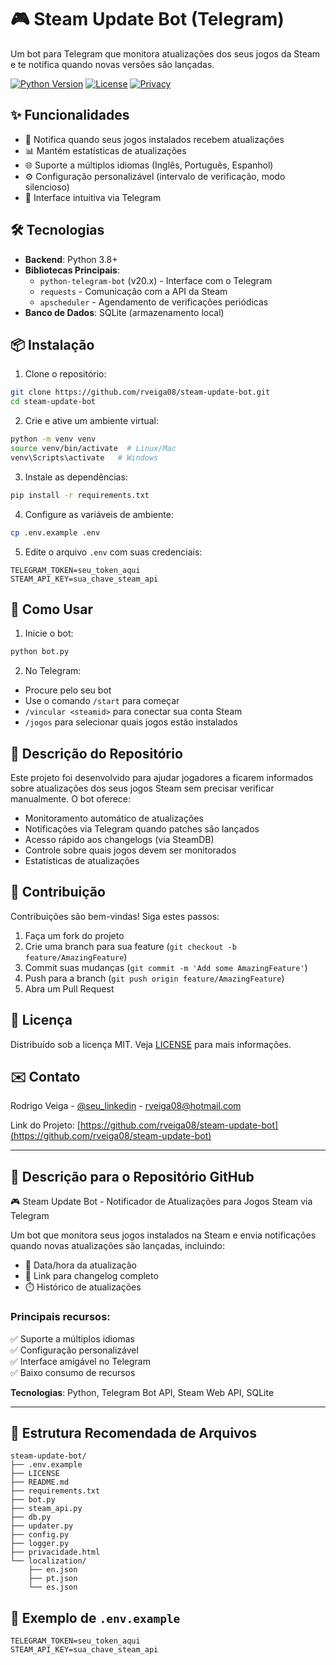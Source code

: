 # 🎮 Steam Update Bot (Telegram)

Um bot para Telegram que monitora atualizações dos seus jogos da Steam e te notifica quando novas versões são lançadas.

[![Python Version](https://img.shields.io/badge/python-3.8+-blue.svg)](https://www.python.org/downloads/)
[![License](https://img.shields.io/badge/license-MIT-green.svg)](LICENSE)
[![Privacy](https://img.shields.io/badge/termos%20e%20privacidade-MIT-green.svg)](https://rveiga08.github.io/steam-bot-privacidade/privacidade.html)


## ✨ Funcionalidades

- 🔔 Notifica quando seus jogos instalados recebem atualizações
- 📊 Mantém estatísticas de atualizações
- 🌐 Suporte a múltiplos idiomas (Inglês, Português, Espanhol)
- ⚙️ Configuração personalizável (intervalo de verificação, modo silencioso)
- 📱 Interface intuitiva via Telegram

## 🛠 Tecnologias

- **Backend**: Python 3.8+
- **Bibliotecas Principais**:
  - `python-telegram-bot` (v20.x) - Interface com o Telegram
  - `requests` - Comunicação com a API da Steam
  - `apscheduler` - Agendamento de verificações periódicas
- **Banco de Dados**: SQLite (armazenamento local)

## 📦 Instalação

1. Clone o repositório:
```bash
git clone https://github.com/rveiga08/steam-update-bot.git
cd steam-update-bot
```

2. Crie e ative um ambiente virtual:
```bash
python -m venv venv
source venv/bin/activate  # Linux/Mac
venv\Scripts\activate   # Windows
```

3. Instale as dependências:
```bash
pip install -r requirements.txt
```

4. Configure as variáveis de ambiente:
```bash
cp .env.example .env
```

5. Edite o arquivo `.env` com suas credenciais:
```
TELEGRAM_TOKEN=seu_token_aqui
STEAM_API_KEY=sua_chave_steam_api
```

## 🚀 Como Usar

1. Inicie o bot:
```bash
python bot.py
```

2. No Telegram:
- Procure pelo seu bot
- Use o comando `/start` para começar
- `/vincular <steamid>` para conectar sua conta Steam
- `/jogos` para selecionar quais jogos estão instalados

## 📝 Descrição do Repositório

Este projeto foi desenvolvido para ajudar jogadores a ficarem informados sobre atualizações dos seus jogos Steam sem precisar verificar manualmente. O bot oferece:

- Monitoramento automático de atualizações
- Notificações via Telegram quando patches são lançados
- Acesso rápido aos changelogs (via SteamDB)
- Controle sobre quais jogos devem ser monitorados
- Estatísticas de atualizações

## 🤝 Contribuição

Contribuições são bem-vindas! Siga estes passos:

1. Faça um fork do projeto
2. Crie uma branch para sua feature (`git checkout -b feature/AmazingFeature`)
3. Commit suas mudanças (`git commit -m 'Add some AmazingFeature'`)
4. Push para a branch (`git push origin feature/AmazingFeature`)
5. Abra um Pull Request

## 📄 Licença

Distribuído sob a licença MIT. Veja [LICENSE](LICENSE) para mais informações.

## ✉️ Contato

Rodrigo Veiga - [@seu_linkedin](https://linkedin.com/rodrigo-veiga) - rveiga08@hotmail.com

Link do Projeto: [https://github.com/rveiga08/steam-update-bot](https://github.com/rveiga08/steam-update-bot)

---

## 📌 Descrição para o Repositório GitHub

🎮 Steam Update Bot - Notificador de Atualizações para Jogos Steam via Telegram

Um bot que monitora seus jogos instalados na Steam e envia notificações quando novas atualizações são lançadas, incluindo:

- 📅 Data/hora da atualização
- 📝 Link para changelog completo
- ⏱️ Histórico de atualizações

### Principais recursos:
✅ Suporte a múltiplos idiomas  
✅ Configuração personalizável  
✅ Interface amigável no Telegram  
✅ Baixo consumo de recursos

**Tecnologias**: Python, Telegram Bot API, Steam Web API, SQLite

---

## 📁 Estrutura Recomendada de Arquivos

```
steam-update-bot/
├── .env.example
├── LICENSE
├── README.md
├── requirements.txt
├── bot.py
├── steam_api.py
├── db.py
├── updater.py
├── config.py
├── logger.py
├── privacidade.html
└── localization/
    ├── en.json
    ├── pt.json
    └── es.json
```

## 🔐 Exemplo de `.env.example`
```
TELEGRAM_TOKEN=seu_token_aqui
STEAM_API_KEY=sua_chave_steam_api
```

